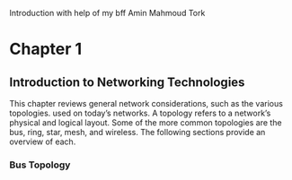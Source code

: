 Introduction with help of my bff Amin Mahmoud Tork

# Chapter 1

## Introduction to Networking Technologies

This chapter reviews general network considerations, such as the various topologies. used on today’s networks. A topology refers to a network’s physical and logical layout. Some of the more common topologies are the bus, ring, star, mesh, and wireless. The following sections provide an overview of each.

### Bus Topology
